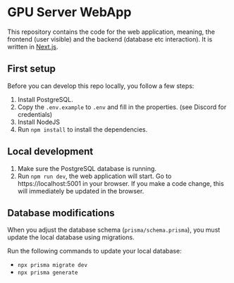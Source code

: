 # GPU Server WebApp

This repository contains the code for the web application, meaning, the frontend (user visible) and the backend (database etc interaction). It is written in [Next.js](https://nextjs.org/).

## First setup

Before you can develop this repo locally, you follow a few steps:

1. Install PostgreSQL.
2. Copy the `.env.example` to `.env` and fill in the properties. (see Discord for credentials)
3. Install NodeJS
4. Run `npm install` to install the dependencies.

## Local development

1. Make sure the PostgreSQL database is running.
2. Run `npm run dev`, the web application will start. Go to https://localhost:5001 in your browser. If you make a code change, this will immediately be updated in the browser.

## Database modifications

When you adjust the database schema (`prisma/schema.prisma`), you must update the local database using migrations.

Run the following commands to update your local database:

-   `npx prisma migrate dev`
-   `npx prisma generate`
